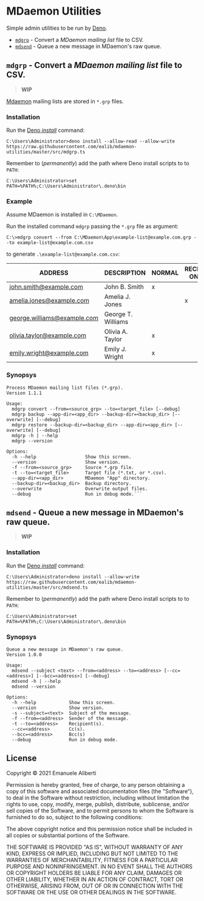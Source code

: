 # MDaemon Utilities

Simple admin utilities to be run by [Deno](https://deno.land).

- [`mdgrp`](#mdgrp---convert-a-mdaemon-mailing-list-file-to-csv) - Convert a *MDaemon mailing list* file to CSV.
- [`mdsend`](#mdsend---queue-a-new-message-in-mdaemons-raw-queue) - Queue a new message in MDaemon's raw queue.

## `mdgrp` - Convert a *MDaemon mailing list* file to CSV.

> **WIP**

[Mdaemon](https://en.wikipedia.org/wiki/MDaemon)
mailing lists are stored in `*.grp` files.

### Installation

Run the [Deno *install*](https://deno.land/manual/tools/script_installer)
command:

```dos
C:\Users\Administrator>deno install --allow-read --allow-write https://raw.githubusercontent.com/ealib/mdaemon-utilities/master/src/mdgrp.ts
```

Remember to (*permanently*) add the path where Deno install scripts to
to `PATH`:

```dos
C:\Users\Administrator>set PATH=%PATH%;C:\Users\Administrator\.deno\bin
```

### Example

Assume MDaemon is installed in `C:\MDaemon`.

Run the installed command `mdgrp` passing the `*.grp` file as argument:

```
C:\>mdgrp convert --from C:\MDaemon\App\example-list@example.com.grp --to example-list@example.com.csv
```

to generate `.\example-list@example.com.csv`:

| ADDRESS                     | DESCRIPTION        | NORMAL | RECEIVE ONLY | SEND ONLY |
|-----------------------------|--------------------|--------|--------------|-----------|
| john.smith@example.com      | John B. Smith      | x      |              |           |
| amelia.jones@example.com    | Amelia J. Jones    |        | x            |           |
| george.williams@example.com | George T. Williams |        |              | x         |
| olivia.taylor@example.com   | Olivia A. Taylor   | x      |              |           |
| emily.wright@example.com    | Emily J. Wright    | x      |              |           |


### Synopsys

```
Process MDaemon mailing list files (*.grp).
Version 1.1.1

Usage:
  mdgrp convert --from=<source_grp> --to=<target_file> [--debug]
  mdgrp backup --app-dir=<app_dir> --backup-dir=<backup_dir> [--overwrite] [--debug]
  mdgrp restore --backup-dir=<backup_dir> --app-dir=<app_dir> [--overwrite] [--debug]
  mdgrp -h | --help
  mdgrp --version

Options:
  -h --help                  Show this screen.
  --version                  Show version.
  -f --from=<source_grp>     Source *.grp file.
  -t --to=<target_file>      Target file (*.txt, or *.csv).
  --app-dir=<app_dir>        MDaemon "App" directory.
  --backup-dir=<backup_dir>  Backup directory.
  --overwrite                Overwrite output files.
  --debug                    Run in debug mode.```
```
## `mdsend` - Queue a new message in MDaemon's raw queue.

> **WIP**

### Installation

Run the [Deno *install*](https://deno.land/manual/tools/script_installer)
command:

```dos
C:\Users\Administrator>deno install --allow-write https://raw.githubusercontent.com/ealib/mdaemon-utilities/master/src/mdsend.ts
```

Remember to (*permanently*) add the path where Deno install scripts to
to `PATH`:

```dos
C:\Users\Administrator>set PATH=%PATH%;C:\Users\Administrator\.deno\bin
```

### Synopsys

```
Queue a new message in MDaemon's raw queue.
Version 1.0.0

Usage:
  mdsend --subject <text> --from=<address> --to=<address> [--cc=<address>] [--bcc=<address>] [--debug]
  mdsend -h | --help
  mdsend --version

Options:
  -h --help            Show this screen.
  --version            Show version.
  -s --subject=<text>  Subject of the message.
  -f --from=<address>  Sender of the message.
  -t --to=<address>    Recipient(s).
  --cc=<address>       Cc(s).
  --bcc=<address>      Bcc(s)
  --debug              Run in debug mode.
```

## License

Copyright &copy; 2021 Emanuele Aliberti

Permission is hereby granted, free of charge, to any person obtaining a
copy of this software and associated documentation files (the
"Software"), to deal in the Software without restriction, including
without limitation the rights to use, copy, modify, merge, publish,
distribute, sublicense, and/or sell copies of the Software, and to
permit persons to whom the Software is furnished to do so, subject to
the following conditions:

The above copyright notice and this permission notice shall be included
in all copies or substantial portions of the Software.

THE SOFTWARE IS PROVIDED "AS IS", WITHOUT WARRANTY OF ANY KIND, EXPRESS
OR IMPLIED, INCLUDING BUT NOT LIMITED TO THE WARRANTIES OF
MERCHANTABILITY, FITNESS FOR A PARTICULAR PURPOSE AND NONINFRINGEMENT.
IN NO EVENT SHALL THE AUTHORS OR COPYRIGHT HOLDERS BE LIABLE FOR ANY
CLAIM, DAMAGES OR OTHER LIABILITY, WHETHER IN AN ACTION OF CONTRACT,
TORT OR OTHERWISE, ARISING FROM, OUT OF OR IN CONNECTION WITH THE
SOFTWARE OR THE USE OR OTHER DEALINGS IN THE SOFTWARE.
